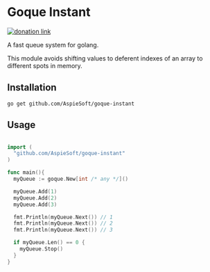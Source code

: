 # Goque Instant

[![donation link](https://img.shields.io/badge/buy%20me%20a%20coffee-paypal-blue)](https://paypal.me/shaynejrtaylor?country.x=US&locale.x=en_US)

A fast queue system for golang.

This module avoids shifting values to deferent indexes of an array to different spots in memory.

## Installation

```shell script
go get github.com/AspieSoft/goque-instant
```

## Usage

```go

import (
  "github.com/AspieSoft/goque-instant"
)

func main(){
  myQueue := goque.New[int /* any */]()

  myQueue.Add(1)
  myQueue.Add(2)
  myQueue.Add(3)

  fmt.Println(myQueue.Next()) // 1
  fmt.Println(myQueue.Next()) // 2
  fmt.Println(myQueue.Next()) // 3

  if myQueue.Len() == 0 {
    myQueue.Stop()
  }
}

```
